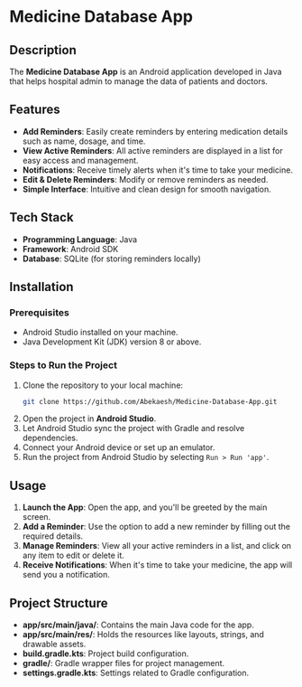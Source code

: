# Medicine Database App

## Description

The **Medicine Database App** is an Android application developed in Java that helps hospital admin to manage the data of patients and doctors.
## Features

- **Add Reminders**: Easily create reminders by entering medication details such as name, dosage, and time.
- **View Active Reminders**: All active reminders are displayed in a list for easy access and management.
- **Notifications**: Receive timely alerts when it's time to take your medicine.
- **Edit & Delete Reminders**: Modify or remove reminders as needed.
- **Simple Interface**: Intuitive and clean design for smooth navigation.

## Tech Stack

- **Programming Language**: Java
- **Framework**: Android SDK
- **Database**: SQLite (for storing reminders locally)

## Installation

### Prerequisites

- Android Studio installed on your machine.
- Java Development Kit (JDK) version 8 or above.

### Steps to Run the Project

1. Clone the repository to your local machine:
   ```bash
   git clone https://github.com/Abekaesh/Medicine-Database-App.git
   ```
2. Open the project in **Android Studio**.
3. Let Android Studio sync the project with Gradle and resolve dependencies.
4. Connect your Android device or set up an emulator.
5. Run the project from Android Studio by selecting `Run > Run 'app'`.

## Usage

1. **Launch the App**: Open the app, and you'll be greeted by the main screen.
2. **Add a Reminder**: Use the option to add a new reminder by filling out the required details.
3. **Manage Reminders**: View all your active reminders in a list, and click on any item to edit or delete it.
4. **Receive Notifications**: When it's time to take your medicine, the app will send you a notification.

## Project Structure

- **app/src/main/java/**: Contains the main Java code for the app.
- **app/src/main/res/**: Holds the resources like layouts, strings, and drawable assets.
- **build.gradle.kts**: Project build configuration.
- **gradle/**: Gradle wrapper files for project management.
- **settings.gradle.kts**: Settings related to Gradle configuration.
